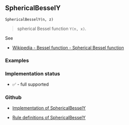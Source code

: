 ## SphericalBesselY

```
SphericalBesselY(n, z) 
```

>  spherical Bessel function `Y(n, x)`. 

See
* [Wikipedia - Bessel function - Spherical Bessel function](https://en.wikipedia.org/wiki/Bessel_function#Spherical_Bessel_functions)

### Examples
 






### Implementation status

* &#x2705; - full supported

### Github

* [Implementation of SphericalBesselY](https://github.com/axkr/symja_android_library/blob/master/symja_android_library/matheclipse-core/src/main/java/org/matheclipse/core/builtin/BesselFunctions.java#L1154) 

* [Rule definitions of SphericalBesselY](https://github.com/axkr/symja_android_library/blob/master/symja_android_library/rules/SphericalBesselYRules.m) 
